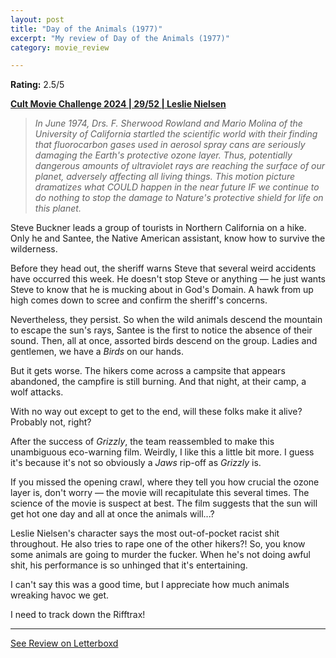 ```yaml
---
layout: post
title: "Day of the Animals (1977)"
excerpt: "My review of Day of the Animals (1977)"
category: movie_review

---
```


**Rating:** 2.5/5

<b><a href="https://boxd.it/rIGbC/detail" title="Cult Movie Challenge 2024 | 29/52 | Leslie Nielsen">Cult Movie Challenge 2024 | 29/52 | Leslie Nielsen</a></b>
<blockquote><i>In June 1974, Drs. F. Sherwood Rowland and Mario Molina of the University of California startled the scientific world with their finding that fluorocarbon gases used in aerosol spray cans are seriously damaging the Earth's protective ozone layer. Thus, potentially dangerous amounts of ultraviolet rays are reaching the surface of our planet, adversely affecting all living things. This motion picture dramatizes what COULD happen in the near future IF we continue to do nothing to stop the damage to Nature's protective shield for life on this planet.</i></blockquote>Steve Buckner leads a group of tourists in Northern California on a hike. Only he and Santee, the Native American assistant, know how to survive the wilderness.

Before they head out, the sheriff warns Steve that several weird accidents have occurred this week. He doesn't stop Steve or anything — he just wants Steve to know that he is mucking about in God's Domain. A hawk from up high comes down to scree and confirm the sheriff's concerns.

Nevertheless, they persist. So when the wild animals descend the mountain to escape the sun's rays, Santee is the first to notice the absence of their sound. Then, all at once, assorted birds descend on the group. Ladies and gentlemen, we have a <i>Birds</i> on our hands.

But it gets worse. The hikers come across a campsite that appears abandoned, the campfire is still burning. And that night, at their camp, a wolf attacks.

With no way out except to get to the end, will these folks make it alive? Probably not, right?

After the success of <i>Grizzly</i>, the team reassembled to make this unambiguous eco-warning film. Weirdly, I like this a little bit more. I guess it's because it's not so obviously a <i>Jaws</i> rip-off as <i>Grizzly</i> is.

If you missed the opening crawl, where they tell you how crucial the ozone layer is, don't worry — the movie will recapitulate this several times. The science of the movie is suspect at best. The film suggests that the sun will get hot one day and all at once the animals will...?

Leslie Nielsen's character says the most out-of-pocket racist shit throughout. He also tries to rape one of the other hikers?! So, you know some animals are going to murder the fucker. When he's not doing awful shit, his performance is so unhinged that it's entertaining.

I can't say this was a good time, but I appreciate how much animals wreaking havoc we get.

I need to track down the Rifftrax!

<hr>

[See Review on Letterboxd](https://boxd.it/6SzMGj)
